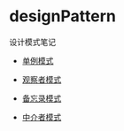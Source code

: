 # designPattern
设计模式笔记

* [单例模式](/Singleton/singleton.md)
 
* [观察者模式](/observer/Observeration.md)
 
* [备忘录模式](/memoto/memoto.md)
 
* [中介者模式](/mediator/mediator.md)
